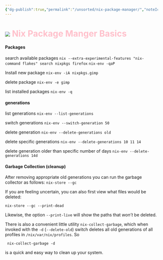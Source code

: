 ```yaml
---
{"dg-publish":true,"permalink":"/unsorted/nix-package-manager/","noteIcon":""}
---
```


<h1 style="color: Pink"><img src="https://external-content.duckduckgo.com/iu/?u=https%3A%2F%2Fnixos.org%2Flogo%2Fnixos-logo-only-hires.png&f=1&nofb=1&ipt=883160bc005dc414d932d26eb43680388cf6614f22d56b5c4cc3f1341f9ee1cf&ipo=images&f=1&h=30" style="margin: 0"> Nix Package Manger Basics</h1>

#### Packages
search available packages
`nix --extra-experimental-features "nix-command flakes" search nixpkgs firefox`
`nix-env -qaP`

Install new package
`nix-env -iA nixpkgs.gimp`

delete package
`nix-env -e gimp`

list installed packages
`nix-env -q`
#### generations
list generations
`nix-env --list-generations`

switch generations
`nix-env --switch-generation 50`

delete generation
`nix-env --delete-generations old`

delete specific generations
 `nix-env --delete-generations 10 11 14`

delete generation older than specific number of days
`nix-env --delete-generations 14d`

#### Garbage Collection (cleanup)
After removing appropriate old generations you can run the garbage collector as follows:
 `nix-store --gc`

If you are feeling uncertain, you can also first view what files would be deleted:

 `nix-store --gc --print-dead`

Likewise, the option `--print-live` will show the paths that _won’t_ be deleted.

There is also a convenient little utility `nix-collect-garbage`, which when invoked with the `-d` (`--delete-old`) switch deletes all old generations of all profiles in `/nix/var/nix/profiles`. So

```console
 nix-collect-garbage -d
```

is a quick and easy way to clean up your system.

